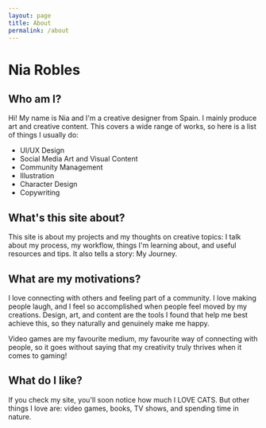 ```yaml
---
layout: page
title: About
permalink: /about
---
```


# Nia Robles

## Who am I?

Hi! My name is Nia and I'm a creative designer from Spain. I mainly produce art and creative content. This covers a wide range of works, so here is a list of things I usually do:

- UI/UX Design
- Social Media Art and Visual Content
- Community Management
- Illustration
- Character Design
- Copywriting

## What's this site about?

This site is about my projects and my thoughts on creative topics: I talk about my process, my workflow, things I'm learning about, and useful resources and tips. It also tells a story: My Journey.

## What are my motivations?

I love connecting with others and feeling part of a community. I love making people laugh, and I feel so accomplished when people feel moved by my creations. Design, art, and content are the tools I found that help me best achieve this, so they naturally and genuinely make me happy.

Video games are my favourite medium, my favourite way of connecting with people, so it goes without saying that my creativity truly thrives when it comes to gaming!

## What do I like?

If you check my site, you'll soon notice how much I LOVE CATS. But other things I love are: video games, books, TV shows, and spending time in nature.
